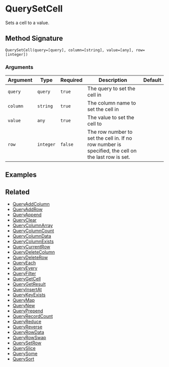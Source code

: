 # QuerySetCell

Sets a cell to a value.

## Method Signature

```
QuerySetCell(query=[query], column=[string], value=[any], row=[integer])
```

### Arguments

| Argument | Type      | Required | Description                                                                                        | Default |
| -------- | --------- | -------- | -------------------------------------------------------------------------------------------------- | ------- |
| `query`  | `query`   | `true`   | The query to set the cell in                                                                       |         |
| `column` | `string`  | `true`   | The column name to set the cell in                                                                 |         |
| `value`  | `any`     | `true`   | The value to set the cell to                                                                       |         |
| `row`    | `integer` | `false`  | The row number to set the cell in. If no row number is specified, the cell on the last row is set. |         |

## Examples

## Related

* [QueryAddColumn](queryaddcolumn.md)
* [QueryAddRow](queryaddrow.md)
* [QueryAppend](queryappend.md)
* [QueryClear](queryclear.md)
* [QueryColumnArray](querycolumnarray.md)
* [QueryColumnCount](querycolumncount.md)
* [QueryColumnData](querycolumndata.md)
* [QueryColumnExists](querycolumnexists.md)
* [QueryCurrentRow](querycurrentrow.md)
* [QueryDeleteColumn](querydeletecolumn.md)
* [QueryDeleteRow](querydeleterow.md)
* [QueryEach](queryeach.md)
* [QueryEvery](queryevery.md)
* [QueryFilter](queryfilter.md)
* [QueryGetCell](querygetcell.md)
* [QueryGetResult](querygetresult.md)
* [QueryInsertAt](queryinsertat.md)
* [QueryKeyExists](querykeyexists.md)
* [QueryMap](querymap.md)
* [QueryNew](querynew.md)
* [QueryPrepend](queryprepend.md)
* [QueryRecordCount](queryrecordcount.md)
* [QueryReduce](queryreduce.md)
* [QueryReverse](queryreverse.md)
* [QueryRowData](queryrowdata.md)
* [QueryRowSwap](queryrowswap.md)
* [QuerySetRow](querysetrow.md)
* [QuerySlice](queryslice.md)
* [QuerySome](querysome.md)
* [QuerySort](querysort.md)
